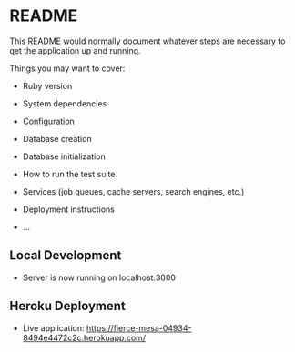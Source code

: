 # README

This README would normally document whatever steps are necessary to get the
application up and running.

Things you may want to cover:

* Ruby version

* System dependencies

* Configuration

* Database creation

* Database initialization

* How to run the test suite

* Services (job queues, cache servers, search engines, etc.)

* Deployment instructions

* ...

## Local Development
* Server is now running on localhost:3000

## Heroku Deployment
* Live application: https://fierce-mesa-04934-8494e4472c2c.herokuapp.com/
